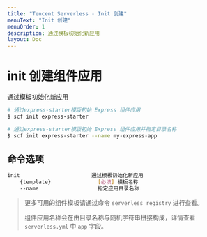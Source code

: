 ```yaml
---
title: "Tencent Serverless - Init 创建"
menuText: "Init 创建"
menuOrder: 1
description: 通过模板初始化新应用
layout: Doc
---
```


# init 创建组件应用

通过模板初始化新应用

```sh
# 通过express-starter模版初始 Express 组件应用
$ scf init express-starter

# 通过express-starter模版初始 Express 组件应用并指定目录名称
$ scf init express-starter --name my-express-app
```

## 命令选项

```sh
init                       通过模板初始化新应用
    {template}               [必填] 模板名称
    --name                   指定应用目录名称
```

> 更多可用的组件模板请通过命令 `serverless registry` 进行查看。
>
> 组件应用名称会在由目录名称与随机字符串拼接构成，详情查看 `serverless.yml` 中 `app` 字段。
